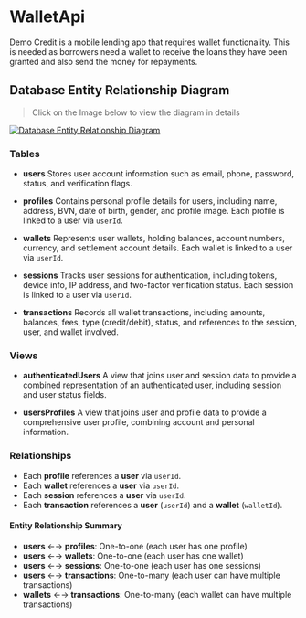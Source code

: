 # WalletApi

Demo Credit is a mobile lending app that requires wallet functionality. This is needed as borrowers need a wallet to receive the loans they have been granted and also send the money for repayments.

## Database Entity Relationship Diagram

> Click on the Image below to view the diagram in details

[![Database Entity Relationship Diagram](https://mermaid.ink/img/pako:eNrFWG1v4jgQ_itWPi06qAhvbfkWIKvjrtCK0j1phVSZZAgWic3ZTrts1f9-44SX0uZNe6tdvpBEz0zGM88zY-fF8oQPVt9qNBoLrpkOoU9GEAnyDw1D0GRENV1SBWROlyGoBfcEX7Ggv-AEf3oNERqELFjr9IlP5WaCLvtkRUMFC544BjliNJA0SkEPCqQiL-mN-Q3_dGaf2r0aYT7Zbuok3pCFNb2dk-nDzQ15eBiPFtYJ_cWZJQatbrdGIKIsPDfIxDZrZLsWHHJw7vRhQpSmOlZvX20ef1qG1NuETGnw68QHTIu5ULHaAvfN5RNItmLmKuaH61pGFGRLlXoW0i8L1ixMswi-5wc8uL29cZ0pYWpwCq8U65psfdmHWIr-e-dVxt7tlzYDBXoG_8ZMVrCaP4vP1NNCutzwK89g5Mzd-XjikpAqfSMCxg3wHcgA7ufO5I7EW59iNhyd4-6E9CRURO7rniLfoF4XPL24B6WY4P-D10d0jPoY-2T1wWLmfnZn7nTophK6YH4Wy4y5EwDXxTQj1PMw5rnYAC_L-xuo-22LpVWOrkJiH56YB-PSukJFpx30ybaO7yNYVWdXCYsPCZGwQr_rooxkQcsykkSOZdWHcIbYIDMIfMzGGfDMe6nFYaWZ8B_hfZGWXt8x32407H1z7yP8FpuXFgT_jEGKvZNixXCQ_H6VsIgGWVU44--KSaWnNIIqZDfNqSo2Yr4fwgGdg8RFBmbEyCoezfAqcEboSTRZ_LTtGlk-8SpvQthjOnYLstdMcceZmxMVYiagKXKMFvQI4ovlT-zlFTh95GkFTqdbpd9P6bQ62KpFzIuImNa7eYLG0RI5lruHGrnD8cS5QYo8trCqNKTcgzJs02BDBnxQiE-XXiNeLCVwb1fe0yXlClsdNpw7xu-hsOl2sOme4TOYeHKNznD_G-HgdNLE5Hs_V957uxxZH_P-0SCtQL6czq0GlG9yZkjRPtZk4QnqZBkKb2N2q4ynj2q_QFAHkVTQ05sS_1RRVRfU0fY5ibrAer-sTPukZsloRAfl6koUQyPDh0rQFUAlwXqhUIwHg2q6TUwEnmxKTSpKN2Gkt6acQ_jxaIVMfkwkugJZ36e7lrnFOdF_lD3oiqjviWi7P7etcHCZf3N4wzXWPrjQuy18dICnGabN8W_JzgP86_52SqI3Myx3xxjh2fgXTLEz2Z1pyf4jU3wTyneHV2TgD8rNsLDqViCZb_WTw37dikDivgDvrUS2CyukOxHrhWVsfRrIROWvaLal_KsQkdXXMkZDKeJgfXSTrmz_yeAISXZCQyMPq2-37MtW4sXqv1jf8EHv8qLTbbWve_aV3bab3au6tbP6jdaVfWG3L3uXzc41Nuvm1Wvd-p682L5o966ur5vdTrPb7HS63V7dMjUWcpJ-Ekm-jLz-B6pE2XY?type=png)](https://mermaid.live/edit#pako:eNrFWG1v4jgQ_itWPi06qAhvbfkWIKvjrtCK0j1phVSZZAgWic3ZTrts1f9-44SX0uZNe6tdvpBEz0zGM88zY-fF8oQPVt9qNBoLrpkOoU9GEAnyDw1D0GRENV1SBWROlyGoBfcEX7Ggv-AEf3oNERqELFjr9IlP5WaCLvtkRUMFC544BjliNJA0SkEPCqQiL-mN-Q3_dGaf2r0aYT7Zbuok3pCFNb2dk-nDzQ15eBiPFtYJ_cWZJQatbrdGIKIsPDfIxDZrZLsWHHJw7vRhQpSmOlZvX20ef1qG1NuETGnw68QHTIu5ULHaAvfN5RNItmLmKuaH61pGFGRLlXoW0i8L1ixMswi-5wc8uL29cZ0pYWpwCq8U65psfdmHWIr-e-dVxt7tlzYDBXoG_8ZMVrCaP4vP1NNCutzwK89g5Mzd-XjikpAqfSMCxg3wHcgA7ufO5I7EW59iNhyd4-6E9CRURO7rniLfoF4XPL24B6WY4P-D10d0jPoY-2T1wWLmfnZn7nTophK6YH4Wy4y5EwDXxTQj1PMw5rnYAC_L-xuo-22LpVWOrkJiH56YB-PSukJFpx30ybaO7yNYVWdXCYsPCZGwQr_rooxkQcsykkSOZdWHcIbYIDMIfMzGGfDMe6nFYaWZ8B_hfZGWXt8x32407H1z7yP8FpuXFgT_jEGKvZNixXCQ_H6VsIgGWVU44--KSaWnNIIqZDfNqSo2Yr4fwgGdg8RFBmbEyCoezfAqcEboSTRZ_LTtGlk-8SpvQthjOnYLstdMcceZmxMVYiagKXKMFvQI4ovlT-zlFTh95GkFTqdbpd9P6bQ62KpFzIuImNa7eYLG0RI5lruHGrnD8cS5QYo8trCqNKTcgzJs02BDBnxQiE-XXiNeLCVwb1fe0yXlClsdNpw7xu-hsOl2sOme4TOYeHKNznD_G-HgdNLE5Hs_V957uxxZH_P-0SCtQL6czq0GlG9yZkjRPtZk4QnqZBkKb2N2q4ynj2q_QFAHkVTQ05sS_1RRVRfU0fY5ibrAer-sTPukZsloRAfl6koUQyPDh0rQFUAlwXqhUIwHg2q6TUwEnmxKTSpKN2Gkt6acQ_jxaIVMfkwkugJZ36e7lrnFOdF_lD3oiqjviWi7P7etcHCZf3N4wzXWPrjQuy18dICnGabN8W_JzgP86_52SqI3Myx3xxjh2fgXTLEz2Z1pyf4jU3wTyneHV2TgD8rNsLDqViCZb_WTw37dikDivgDvrUS2CyukOxHrhWVsfRrIROWvaLal_KsQkdXXMkZDKeJgfXSTrmz_yeAISXZCQyMPq2-37MtW4sXqv1jf8EHv8qLTbbWve_aV3bab3au6tbP6jdaVfWG3L3uXzc41Nuvm1Wvd-p682L5o966ur5vdTrPb7HS63V7dMjUWcpJ-Ekm-jLz-B6pE2XY)

### Tables

- **users**
  Stores user account information such as email, phone, password, status, and verification flags.

- **profiles**
  Contains personal profile details for users, including name, address, BVN, date of birth, gender, and profile image. Each profile is linked to a user via `userId`.

- **wallets**
  Represents user wallets, holding balances, account numbers, currency, and settlement account details. Each wallet is linked to a user via `userId`.

- **sessions**
  Tracks user sessions for authentication, including tokens, device info, IP address, and two-factor verification status. Each session is linked to a user via `userId`.

- **transactions**
  Records all wallet transactions, including amounts, balances, fees, type (credit/debit), status, and references to the session, user, and wallet involved.

### Views

- **authenticatedUsers**
  A view that joins user and session data to provide a combined representation of an authenticated user, including session and user status fields.

- **usersProfiles**
  A view that joins user and profile data to provide a comprehensive user profile, combining account and personal information.

### Relationships

- Each **profile** references a **user** via `userId`.
- Each **wallet** references a **user** via `userId`.
- Each **session** references a **user** via `userId`.
- Each **transaction** references a **user** (`userId`) and a **wallet** (`walletId`).

#### Entity Relationship Summary

- **users** ←→ **profiles**: One-to-one (each user has one profile)
- **users** ←→ **wallets**: One-to-one (each user has one wallet)
- **users** ←→ **sessions**: One-to-one (each user has one sessions)
- **users** ←→ **transactions**: One-to-many (each user can have multiple transactions)
- **wallets** ←→ **transactions**: One-to-many (each wallet can have multiple transactions)
